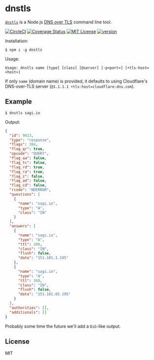 # dnstls

[`dnstls`](https://www.npmjs.com/package/dnstls) is a Node.js [DNS over TLS](https://en.wikipedia.org/wiki/DNS_over_TLS) command line tool.

[![CircleCI](https://circleci.com/gh/sagi/node-dnstls.svg?style=svg)](https://circleci.com/gh/sagi/node-dnstls)
[![Coverage Status](https://coveralls.io/repos/github/sagi/node-dnstls/badge.svg?branch=master)](https://coveralls.io/github/sagi/nodestls?branch=master)
[![MIT License](https://img.shields.io/npm/l/dnstls.svg?style=flat-square)](http://opensource.org/licenses/MIT)
[![version](https://img.shields.io/npm/v/dnstls.svg?style=flat-square)](http://npm.im/dnstls)

Installation:
~~~
$ npm i -g dnstls
~~~

Usage:
~~~
Usage: dnstls name [type] [class] [@server] [-p<port>] [+tls-host=<host>]
~~~

If only `name` (domain name) is provided, it defaults to using Cloudflare's DNS-over-TLS server
(`@1.1.1.1 +tls-host=cloudflare-dns.com`).

## Example

~~~
$ dnstls sagi.io
~~~

Output:
~~~json
{
  "id": 9013,
  "type": "response",
  "flags": 384,
  "flag_qr": true,
  "opcode": "QUERY",
  "flag_aa": false,
  "flag_tc": false,
  "flag_rd": true,
  "flag_ra": true,
  "flag_z": false,
  "flag_ad": false,
  "flag_cd": false,
  "rcode": "NOERROR",
  "questions": [
    {
      "name": "sagi.io",
      "type": "A",
      "class": "IN"
    }
  ],
  "answers": [
    {
      "name": "sagi.io",
      "type": "A",
      "ttl": 300,
      "class": "IN",
      "flush": false,
      "data": "151.101.1.195"
    },
    {
      "name": "sagi.io",
      "type": "A",
      "ttl": 300,
      "class": "IN",
      "flush": false,
      "data": "151.101.65.195"
    }
  ],
  "authorities": [],
  "additionals": []
}
~~~

Probably some time the future we'll add a `DiG`-like output.

## License
MIT
